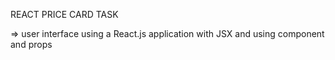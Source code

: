 REACT PRICE CARD TASK

=> user interface using a React.js application with JSX and using component and props